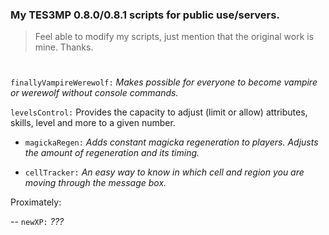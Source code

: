 ### My TES3MP 0.8.0/0.8.1 scripts for public use/servers.

> Feel able to modify my scripts, just mention that the original work is mine. Thanks.
#

```finallyVampireWerewolf:``` *Makes possible for everyone to become vampire or werewolf without console commands.*

```levelsControl:``` Provides the capacity to adjust (limit or allow) attributes, skills, level and more to a given number.

- ```magickaRegen:``` *Adds constant magicka regeneration to players. Adjusts the amount of regeneration and its timing.*

- ```cellTracker:``` *An easy way to know in which cell and region you are moving through the message box.*

Proximately:

-- ```newXP:``` *???*
